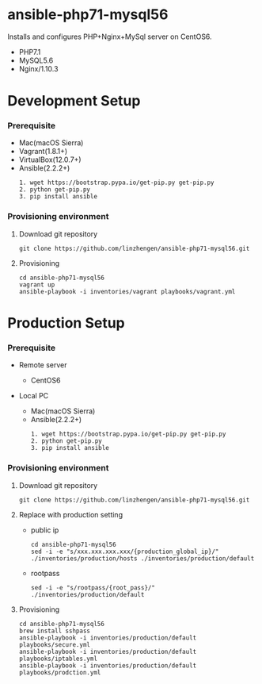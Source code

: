 # ansible-php71-mysql56
Installs and configures PHP+Nginx+MySql server on CentOS6.
- PHP7.1
- MySQL5.6
- Nginx/1.10.3

# Development Setup
### Prerequisite
* Mac(macOS Sierra)
* Vagrant(1.8.1+)
* VirtualBox(12.0.7+)
* Ansible(2.2.2+)
  ```
  1. wget https://bootstrap.pypa.io/get-pip.py get-pip.py
  2. python get-pip.py
  3. pip install ansible
  ```

### Provisioning environment
1. Download git repository
   ```
   git clone https://github.com/linzhengen/ansible-php71-mysql56.git
   ```
1. Provisioning
   ```
   cd ansible-php71-mysql56
   vagrant up
   ansible-playbook -i inventories/vagrant playbooks/vagrant.yml
   ```
# Production Setup
### Prerequisite
- Remote server
  - CentOS6

- Local PC
  - Mac(macOS Sierra)
  - Ansible(2.2.2+)
    ```
    1. wget https://bootstrap.pypa.io/get-pip.py get-pip.py
    2. python get-pip.py
    3. pip install ansible
    ```


### Provisioning environment
1. Download git repository
   ```
   git clone https://github.com/linzhengen/ansible-php71-mysql56.git
   ```
1. Replace with production setting
   - public ip
     ```
     cd ansible-php71-mysql56
     sed -i -e "s/xxx.xxx.xxx.xxx/{production_global_ip}/" ./inventories/production/hosts ./inventories/production/default
     ```

   - rootpass
     ```
     sed -i -e "s/rootpass/{root_pass}/" ./inventories/production/default
     ```

1. Provisioning
   ```
   cd ansible-php71-mysql56
   brew install sshpass
   ansible-playbook -i inventories/production/default playbooks/secure.yml
   ansible-playbook -i inventories/production/default playbooks/iptables.yml
   ansible-playbook -i inventories/production/default playbooks/prodction.yml
   ```





